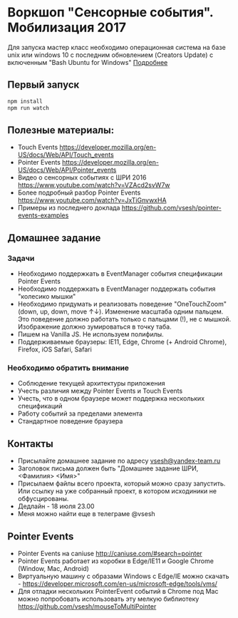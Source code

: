 
# Воркшоп "Сенсорные события". Мобилизация 2017

Для запуска мастер класс необходимо операционная система на базе unix или windows 10 с последним обновлением (Creators Update) с включенным "Bash Ubuntu for Windows" [Подробнее](https://www.windowscentral.com/how-install-bash-shell-command-line-windows-10)

## Первый запуск
```bash
npm install
npm run watch
```

## Полезные материалы:
- Touch Events https://developer.mozilla.org/en-US/docs/Web/API/Touch_events
- Pointer Events https://developer.mozilla.org/en-US/docs/Web/API/Pointer_events
- Видео о сенсорных событиях с ШРИ 2016 https://www.youtube.com/watch?v=VZAcd2svW7w
- Более подробный разбор Pointer Events https://www.youtube.com/watch?v=JxTiGnvwxHA
- Примеры из последнего доклада https://github.com/vsesh/pointer-events-examples

## Домашнее задание
### Задачи
- Необходимо поддержкать в EventManager события спецификации Pointer Events
- Необходимо поддержкать в EventManager поддержать события "колесико мышки"
- Необходимо придумать и реализовать поведение "OneTouchZoom" (down, up, down, move ↑↓). Изменение масштаба одним пальцем. Это поведение должно работать только с пальцами (!), не с мышкой. Изображение должно зумироваться в точку таба.
- Пишем на Vanilla JS. Не используем полифилы.
- Поддерживаемые браузеры: IE11, Edge, Chrome (+ Android Chrome), Firefox, iOS Safari, Safari

### Необходимо обратить внимание
- Соблюдение текущей архитектуры приложения
- Учесть различия между Pointer Events и Touch Events
- Учесть, что в одном браузере может поддержка нескольких спецификаций
- Работу событий за пределами элемента
- Стандартное поведение браузера

## Контакты
- Присылайте домашнее задание по адресу vsesh@yandex-team.ru
- Заголовок письма должен быть "Домашнее задание ШРИ, <Фамилия> <Имя>"
- Присылаем файлы всего проекта, который можно сразу запустить. Или ссылку на уже собранный проект, в котором исходиники не обфусцированы.
- Дедлайн - 18 июля 23.00
- Меня можно найти еще в телеграме @vsesh

## Pointer Events
- Pointer Events на caniuse http://caniuse.com/#search=pointer
- Pointer Events работает из коробки в Edge/IE11 и Google Chrome (Window, Mac, Android)
- Виртуальную машину с образами Windows с Edge/IE можно скачать - https://developer.microsoft.com/en-us/microsoft-edge/tools/vms/
- Для отладки нескольких PointerEvent событий в Chrome под Mac можно попробовать использовать эту мелкую библиотеку https://github.com/vsesh/mouseToMultiPointer
